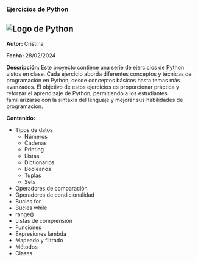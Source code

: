 ### Ejercicios de Python

![Logo de Python](https://i.blogs.es/1d8a5b/python1/1366_2000.jpg)
---

**Autor:** Cristina

**Fecha:** 28/02/2024

**Descripción:**
Este proyecto contiene una serie de ejercicios de Python vistos en clase. Cada ejercicio aborda diferentes conceptos y técnicas de programación en Python, desde conceptos básicos hasta temas más avanzados. El objetivo de estos ejercicios es proporcionar práctica y reforzar el aprendizaje de Python, permitiendo a los estudiantes familiarizarse con la sintaxis del lenguaje y mejorar sus habilidades de programación.

**Contenido:**
- Tipos de datos
    - Números
    - Cadenas
    - Printing
    - Listas
    - Dictionarios
    - Booleanos
    - Tuplas
    - Sets
- Operadores de comparación
- Operadores de condicionalidad
- Bucles for
- Bucles while
- range()
- Listas de comprensión
- Funciones
- Expresiones lambda
- Mapeado y filtrado
- Métodos
- Clases